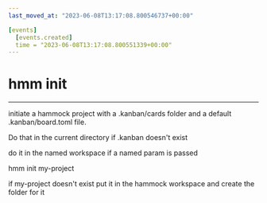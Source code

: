 ```yaml
---
last_moved_at: "2023-06-08T13:17:08.800546737+00:00"

[events]
  [events.created]
  time = "2023-06-08T13:17:08.800551339+00:00"
---
```

# hmm init
---

initiate a hammock project with a .kanban/cards folder and a default
.kanban/board.toml file.

Do that in the current directory if .kanban doesn't exist

do it in the named workspace if a named param is passed

hmm init my-project

if my-project doesn't exist put it in the hammock workspace and create
the folder for it

